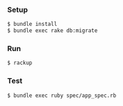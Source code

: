 ### Setup
```bash
$ bundle install
$ bundle exec rake db:migrate
```

### Run
```bash
$ rackup
```

### Test
```bash
$ bundle exec ruby spec/app_spec.rb
```
